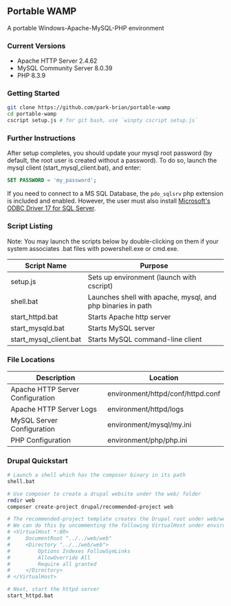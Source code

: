 ## Portable WAMP

A portable Windows-Apache-MySQL-PHP environment

### Current Versions

- Apache HTTP Server 2.4.62
- MySQL Community Server 8.0.39
- PHP 8.3.9

### Getting Started

```sh
git clone https://github.com/park-brian/portable-wamp
cd portable-wamp
cscript setup.js # for git bash, use `winpty cscript setup.js`
```

### Further Instructions

After setup completes, you should update your mysql root password (by default, the root user is created without a password).
To do so, launch the mysql client (start_mysql_client.bat), and enter:

```sql
SET PASSWORD = 'my_password';
```

If you need to connect to a MS SQL Database, the `pdo_sqlsrv` php extension is included and enabled. However, the user must also install [Microsoft's ODBC Driver 17 for SQL Server](https://docs.microsoft.com/en-us/sql/connect/odbc/download-odbc-driver-for-sql-server?view=sql-server-2017).

### Script Listing

Note: You may launch the scripts below by double-clicking on them if your system associates .bat files with powershell.exe or cmd.exe.

| Script Name            | Purpose                                                     |
| ---------------------- | ----------------------------------------------------------- |
| setup.js               | Sets up environment (launch with cscript)                   |
| shell.bat              | Launches shell with apache, mysql, and php binaries in path |
| start_httpd.bat        | Starts Apache http server                                   |
| start_mysqld.bat       | Starts MySQL server                                         |
| start_mysql_client.bat | Starts MySQL command-line client                            |

### File Locations

| Description                      | Location                          |
| -------------------------------- | --------------------------------- |
| Apache HTTP Server Configuration | environment/httpd/conf/httpd.conf |
| Apache HTTP Server Logs          | environment/httpd/logs            |
| MySQL Server Configuration       | environment/mysql/my.ini          |
| PHP Configuration                | environment/php/php.ini           |

### Drupal Quickstart

```sh
# Launch a shell which has the composer binary in its path
shell.bat

# Use composer to create a drupal website under the web/ folder
rmdir web
composer create-project drupal/recommended-project web

# The recommended-project template creates the Drupal root under web/web/, so we should set this as the new DocumentRoot.
# We can do this by uncommenting the following VirtualHost under environment/httpd/conf/extra/httpd-vhosts.conf
# <VirtualHost *:80>
#     DocumentRoot "../../web/web"
#     <Directory "../../web/web">
#         Options Indexes FollowSymLinks
#         AllowOverride All
#         Require all granted
#     </Directory>
# </VirtualHost>

# Next, start the httpd server
start_httpd.bat
```
